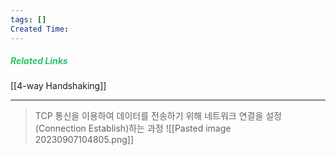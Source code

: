 ```yaml
---
tags: []
Created Time:
---
```

##### <font color="#2DC26B">Related Links</font>
[[4-way Handshaking]]
___
> TCP 통신을 이용하여 데이터를 전송하기 위해 네트워크 연결을 설정(Connection Establish)하는 과정
![[Pasted image 20230907104805.png]]
